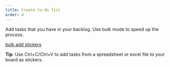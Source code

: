 ```yaml
---
title: Create to-do list
order: 4
---
```


Add tasks that you have in your backlog. Use bulk mode to speed up the process.

[bulk add stickers](howTo:bulk-add-stickers)

**Tip**: Use Ctrl+C/Ctrl+V to add tasks from a spreadsheet or excel file to your board as stickers.
